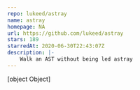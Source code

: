 ```yaml
---
repo: lukeed/astray
name: astray
homepage: NA
url: https://github.com/lukeed/astray
stars: 189
starredAt: 2020-06-30T22:43:07Z
description: |-
    Walk an AST without being led astray
---
```


[object Object]
